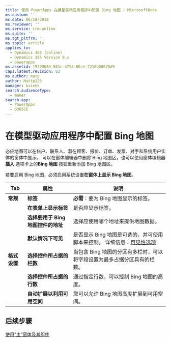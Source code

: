 ```yaml
---
title: 使用 PowerApps 在模型驱动应用程序中配置 Bing 地图 | MicrosoftDocs
ms.custom: ''
ms.date: 06/18/2018
ms.reviewer: ''
ms.service: crm-online
ms.suite: ''
ms.tgt_pltfrm: ''
ms.topic: article
applies_to:
  - Dynamics 365 (online)
  - Dynamics 365 Version 9.x
  - powerapps
ms.assetid: f9729664-561c-4758-86ce-7216d68075d9
caps.latest.revision: 63
ms.author: matp
author: Mattp123
manager: kvivek
search.audienceType:
  - maker
search.app:
  - PowerApps
  - D365CE
---
```

# <a name="configure-bing-maps-in-a-model-driven-app"></a>在模型驱动应用程序中配置 Bing 地图

 必应地图可以在帐户、联系人、潜在顾客、报价、订单、发票、对手和系统用户实体的窗体中显示。 可以在窗体编辑器中删除 Bing 地图区，也可以使用窗体编辑器**插入** 选项卡上的**Bing 地图** 按钮重新添加 Bing 地图区。  
  
 若要启用 Bing 地图，必须启用系统设置**在窗体上显示 Bing 地图**。  
  
|Tab|属性|说明|  
|---------|--------------|-----------------|  
|**常规**|**标签**|**必需**：要为 Bing 地图显示的标签。|  
||**在表单上显示标签**|是否应显示标签。|  
||**选择要用于 Bing 地图控件的地址**|选择应使用哪个地址来提供地图数据。|  
||**默认情况下可见**|是否显示 Bing 地图是可选的，并可使用脚本来控制。 详细信息：[可见性选项](visibility-options-legacy.md)|  
|**格式设置**|**选择控件所占据的栏数**|当包含 Bing 地图的分区有多栏时，可以将字段设置为最多占据分区具有的栏数。|  
||**选择控件所占据的行数**|通过指定行数，可以控制 Bing 地图的高度。|  
||**自动扩展以利用可用空间**|您可以允许 Bing 地图高度扩展到可用空间。|  

## <a name="next-steps"></a>后续步骤

[使用“主”窗体及其组件](use-main-form-and-components.md)
